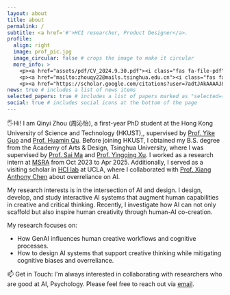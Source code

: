 ```yaml
---
layout: about
title: about
permalink: /
subtitle: <a href='#'>HCI researcher, Product Designer</a>.
profile:
  align: right
  image: prof_pic.jpg
  image_circular: false # crops the image to make it circular
  more_info: >
    <p><a href="assets/pdf/CV_2024.9.30.pdf"><i class="fas fa-file-pdf"></i> CV</a></p>
    <p><a href="mailto:zhouqy22@mails.tsinghua.edu.cn"><i class="fas fa-envelope"></i> Email</a></p>
    <p><a href="https://scholar.google.com/citations?user=7adtJAkAAAAJ&hl=zh-CN"><i class="ai ai-google-scholar"></i> Google Scholar</a></p>
news: true # includes a list of news items
selected_papers: true # includes a list of papers marked as "selected={true}"
social: true # includes social icons at the bottom of the page
---
```


🖐Hi!
I am Qinyi Zhou (周沁怡), a first-year PhD student at the Hong Kong University of Science and Technology (HKUST),, supervised by [Prof. Yike Guo](https://facultyprofiles.hkust.edu.hk/profiles.php?profile=yike-guo-yikeguo) and [Prof. Huamin Qu](https://facultyprofiles.hkust.edu.hk/profiles.php?profile=huamin-qu-huamin).
Before joining HKUST, I obtained my B.S. degree from the Academy of Arts & Design, Tsinghua University, where I was supervised by  [Prof. Sai Ma](https://www.ad.tsinghua.edu.cn/info/1226/15203.htm) and [Prof. Yingqing Xu](https://www.ad.tsinghua.edu.cn/info/1265/15135.htm). I worked as a research intern at [MSRA](https://www.msra.cn/) from Oct 2023 to Apr 2025. Additionally, I served as a visiting scholar in [HCI lab](https://hci.ucla.edu/) at UCLA, where I collaborated with [Prof. Xiang Anthony Chen](https://hci.prof/) about overreliance on AI.

My research interests is in the intersection of AI and design. I design, develop, and study interactive AI systems that augment human capabilities in creative and critical thinking. Recently, I investigate how AI can not only scaffold but also inspire human creativity through human-AI co-creation.

My research focuses on:
- How GenAI influences human creative workflows and cognitive processes.
- How to design AI systems that support creative thinking while mitigating cognitive biases and overreliance.

📫 Get in Touch: 
I'm always interested in collaborating with researchers who are good at AI, Psychology. Please feel free to reach out via [email](mailto:qinyi.zhou@connect.ust.hk).

<!-- 
Write your biography here. Tell the world about yourself. Link to your favorite [subreddit](http://reddit.com). You can put a picture in, too. The code is already in, just name your picture `prof_pic.jpg` and put it in the `img/` folder.

Put your address / P.O. box / other info right below your picture. You can also disable any of these elements by editing `profile` property of the YAML header of your `_pages/about.md`. Edit `_bibliography/papers.bib` and Jekyll will render your [publications page](/al-folio/publications/) automatically.

Link to your social media connections, too. This theme is set up to use [Font Awesome icons](https://fontawesome.com/) and [Academicons](https://jpswalsh.github.io/academicons/), like the ones below. Add your Facebook, Twitter, LinkedIn, Google Scholar, or just disable all of them. -->
